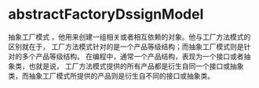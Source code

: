 # abstractFactoryDssignModel
抽象工厂模式
，他用来创建一组相关或者相互依赖的对象。他与工厂方法模式的区别就在于，
工厂方法模式针对的是一个产品等级结构；而抽象工厂模式则是针对的多个产品等级结构。
在编程中，通常一个产品结构，表现为一个接口或者抽象类，也就是说，
工厂方法模式提供的所有产品都是衍生自同一个接口或抽象类，而抽象工厂模式所提供的产品则是衍生自不同的接口或抽象类。
